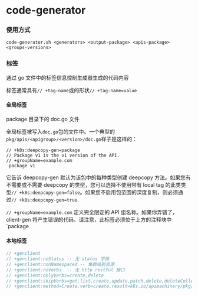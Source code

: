 # code-generator

### 使用方式

`code-generator.sh <generators> <output-package> <apis-package> <groups-versions>`

### 标签

通过 go 文件中的标签信息控制生成器生成的代码内容

标签通常具有`// +tag-name`或的形状`// +tag-name=value`

#### 全局标签

package 目录下的 doc.go 文件

全局标签被写入`doc.go`包的文件中。一个典型的`pkg/apis/<apigroup>/<version>/doc.go`样子是这样的：

```
// +k8s:deepcopy-gen=package
// Package v1 is the v1 version of the API.
// +groupName=example.com
 package v1
```

它告诉 deepcopy-gen 默认为该包中的每种类型创建 deepcopy 方法。如果您有不需要或不需要 deepcopy 的类型，您可以选择不使用带有 local tag 的此类类型`// +k8s:deepcopy-gen=false`。如果您不启用包范围的深度复制，则必须通过`// +k8s:deepcopy-gen=true`.

`// +groupName=example.com` 定义完全限定的 API 组名称。如果你弄错了，client-gen 将产生错误的代码。请注意，此标签必须位于上方的注释块中\`package

#### 本地标签

```go
// +genclient
// +genclient:noStatus -- 无 status 字段
// +genclient:nonNamespaced -- 集群级别资源
// +genclient:noVerbs  -- 无 http restful 接口
// +genclient:onlyVerbs=create,delete
// +genclient:skipVerbs=get,list,create,update,patch,delete,deleteCollection,watch
// +genclient:method=Create,verb=create,result=k8s.io/apimachinery/pkg/apis/meta/v1.Status -- 仅创建，并且接口只返回 status 信息
```
